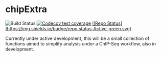 # chipExtra

<!-- badges: start -->
![Build Status](https://github.com/steveped/chipExtra/workflows/R-CMD-check-bioc/badge.svg)
[![Codecov test coverage](https://codecov.io/gh/steveped/chipExtra/branch/main/graph/badge.svg)](https://codecov.io/gh/steveped/chipExtra?branch=main)
[![Repo Status](https://img.shields.io/badge/repo status-Active-green.svg)](https://shields.io/)
<!-- badges: end -->

Currently under active development, this will be a small collection of functions
aimed to simplify analysis under a ChIP-Seq workflow, also in development.
